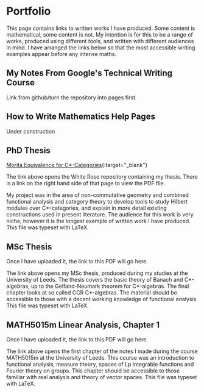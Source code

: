 # Portfolio
This page contains links to written works I have produced. Some content is mathematical, some content is not. My intention is for this to be a range of works, produced using different tools, and written with different audiences in mind. I have arranged the links below so that the most accessible writing examples appear before any intense maths.

## My Notes From Google's Technical Writing Course
Link from github/turn the repository into pages first.

## How to Write Mathematics Help Pages
Under construction

## PhD Thesis
[Morita Equivalence for C*-Categories](https://etheses.whiterose.ac.uk/32345/){:target="_blank"}

The link above opens the White Rose repository containing my thesis. There is a link on the right hand side of that page to view the PDF file. 

My project was in the  area of non-commutative geometry and combined functional analysis and category theory to develop tools to study Hilbert modules over C*-categories, and explain in more detail existing constructions used in present literature. The audience for this work is very niche, however it is the longest example of written work I have produced. This file was typeset with LaTeX.

## MSc Thesis
Once I have uploaded it, the link to this PDF will go here.

The link above opens my MSc thesis, produced during my studies at the University of Leeds. The thesis covers the basic theory of Banach and C*-algebras, up to the Gelfand-Neumark theorem for C*-algebras. The final chapter looks at so called CCR C*-algebras. The material should be accessible to those with a decent working knowledge of functional analysis. This file was typeset with LaTeX.

## MATH5015m Linear Analysis, Chapter 1
Once I have uploaded it, the link to this PDF will go here.

The link above opens the first chapter of the notes I made during the course MATH5015m at the University of Leeds. This course was an introduction to functional analysis, measure theory, spaces of Lp integrable functions and Fourier theory on groups. This chapter should be accessible to those familiar with real analysis and theory of vector spaces. This file was typeset with LaTeX.
